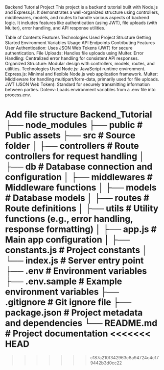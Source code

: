 Backend Tutorial Project
This project is a backend tutorial built with Node.js and Express.js. It demonstrates a well-organized structure using controllers, middlewares, models, and routes to handle various aspects of backend logic. It includes features like authentication (using JWT), file uploads (with Multer), error handling, and API response utilities.

Table of Contents
Features
Technologies Used
Project Structure
Getting Started
Environment Variables
Usage
API Endpoints
Contributing
Features
User Authentication: Uses JSON Web Tokens (JWT) for secure authentication.
File Uploads: Handles file uploads using Multer.
Error Handling: Centralized error handling for consistent API responses.
Organized Structure: Modular design with controllers, models, routes, and utilities.
Technologies Used
Node.js: JavaScript runtime environment.
Express.js: Minimal and flexible Node.js web application framework.
Multer: Middleware for handling multipart/form-data, primarily used for file uploads.
JWT (JSON Web Token): Standard for securely transmitting information between parties.
Dotenv: Loads environment variables from a .env file into process.env.

Add file structure
Backend_Tutorial
├── node_modules
├── public                 # Public assets
├── src                    # Source folder
│   ├── controllers        # Route controllers for request handling
│   ├── db                 # Database connection and configuration
│   ├── middlewares        # Middleware functions
│   ├── models             # Database models
│   ├── routes             # Route definitions
│   ├── utils              # Utility functions (e.g., error handling, response formatting)
│   ├── app.js             # Main app configuration
│   ├── constants.js       # Project constants
│   └── index.js           # Server entry point
├── .env                   # Environment variables
├── .env.sample            # Example environment variables
├── .gitignore             # Git ignore file
├── package.json           # Project metadata and dependencies
└── README.md              # Project documentation
<<<<<<< HEAD
=======

>>>>>>> c187a210f342963c8a94724c4c179442b3d0cc22
